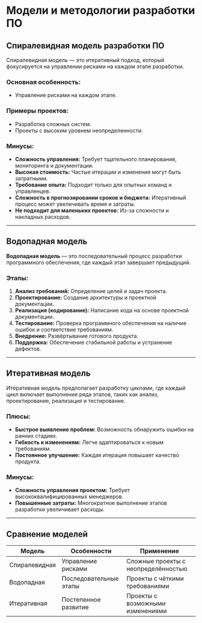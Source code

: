 # Модели и методологии разработки ПО 

## Спиралевидная модель разработки ПО
Спиралевидная модель — это итеративный подход, который фокусируется на управлении рисками на каждом этапе разработки.

### Основная особенность:
- Управление рисками на каждом этапе.

### Примеры проектов:
- Разработка сложных систем.
- Проекты с высоким уровнем неопределенности.

### Минусы:
- **Сложность управления:** Требует тщательного планирования, мониторинга и документации.
- **Высокая стоимость:** Частые итерации и изменения могут быть затратными.
- **Требование опыта:** Подходит только для опытных команд и управленцев.
- **Сложность в прогнозировании сроков и бюджета:** Итеративный процесс может увеличивать время и затраты.
- **Не подходит для маленьких проектов:** Из-за сложности и накладных расходов.

---

## Водопадная модель
**Водопадная модель** — это последовательный процесс разработки программного обеспечения, где каждый этап завершает предыдущий.

### Этапы:
1. **Анализ требований:** Определение целей и задач проекта.
2. **Проектирование:** Создание архитектуры и проектной документации.
3. **Реализация (кодирование):** Написание кода на основе проектной документации.
4. **Тестирование:** Проверка программного обеспечения на наличие ошибок и соответствие требованиям.
5. **Внедрение:** Развёртывание готового продукта.
6. **Поддержка:** Обеспечение стабильной работы и устранение дефектов.

---

## Итеративная модель
Итеративная модель предполагает разработку циклами, где каждый цикл включает выполнение ряда этапов, таких как анализ, проектирование, реализация и тестирование.

### Плюсы:
- **Быстрое выявление проблем:** Возможность обнаружить ошибки на ранних стадиях.
- **Гибкость к изменениям:** Легче адаптироваться к новым требованиям.
- **Постоянное улучшение:** Каждая итерация повышает качество продукта.

### Минусы:
- **Сложность управления проектом:** Требует высококвалифицированных менеджеров.
- **Повышенные затраты:** Многократное выполнение этапов разработки увеличивает расходы.

---

## Сравнение моделей
| Модель               | Особенности                           | Применение                      |
|----------------------|--------------------------------------|---------------------------------|
| Спиралевидная       | Управление рисками                   | Сложные проекты с неопределённостью |
| Водопадная          | Последовательные этапы               | Проекты с чёткими требованиями |
| Итеративная         | Постепенное развитие                 | Проекты с возможными изменениями |
